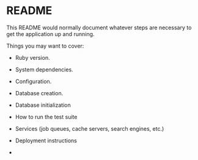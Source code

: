 # README

This README would normally document whatever steps are necessary to get the
application up and running.

Things you may want to cover:

* Ruby version.

* System dependencies.

* Configuration.

* Database creation.

* Database initialization

* How to run the test suite

* Services (job queues, cache servers, search engines, etc.)

* Deployment instructions

*

